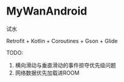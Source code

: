 # MyWanAndroid
 试水

Retrofit + Kotlin + Coroutines + Gson + Glide

TODO:
1. 横向滑动与垂直滑动的事件掠夺优先级问题
2. 网络数据优先加载进ROOM
